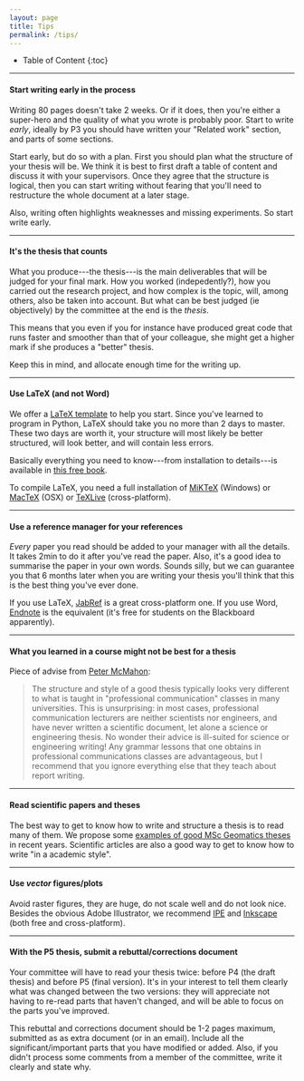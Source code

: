 ```yaml
---
layout: page
title: Tips
permalink: /tips/
---
```



* Table of Content
{:toc}

- - -

#### Start writing early in the process

Writing 80 pages doesn't take 2 weeks. 
Or if it does, then you're either a super-hero and the quality of what you wrote is probably poor.
Start to write *early*, ideally by P3 you should have written your "Related work" section, and parts of some sections.

Start early, but do so with a plan.
First you should plan what the structure of your thesis will be.
We think it is best to first draft a table of content and discuss it with your supervisors. 
Once they agree that the structure is logical, then you can start writing without fearing that you'll need to restructure the whole document at a later stage.

Also, writing often highlights weaknesses and missing experiments.
So start write early.

- - -

#### It's the thesis that counts

What you produce---the thesis---is the main deliverables that will be judged for your final mark.
How you worked (indepedently?), how you carried out the research project, and how complex is the topic, will, among others, also be taken into account.
But what can be best judged (ie objectively) by the committee at the end is the *thesis*.

This means that you even if you for instance have produced great code that runs faster and smoother than that of your colleague, she might get a higher mark if she produces a "better" thesis.

Keep this in mind, and allocate enough time for the writing up.

- - -

#### Use LaTeX (and not Word)

We offer a [LaTeX template](https://github.com/tudelftgeomatics/thesis_template) to help you start.
Since you've learned to program in Python, LaTeX should take you no more than 2 days to master.
These two days are worth it, your structure will most likely be better structured, will look better, and will contain less errors.

Basically everything you need to know---from installation to details---is available in [this free book](http://en.wikibooks.org/wiki/LaTeX).

To compile LaTeX, you need a full installation of [MiKTeX](http://miktex.org/about) (Windows) or [MacTeX](https://tug.org/mactex) (OSX) or [TeXLive](https://www.tug.org/texlive) (cross-platform).

- - -

#### Use a reference manager for your references

*Every* paper you read should be added to your manager with all the details.
It takes 2min to do it after you've read the paper.
Also, it's a good idea to summarise the paper in your own words.
Sounds silly, but we can guarantee you that 6 months later when you are writing your thesis you'll think that this is the best thing you've ever done.

If you use LaTeX, [JabRef](http://jabref.sourceforge.net/) is a great cross-platform one.
If you use Word, [Endnote](http://endnote.com) is the equivalent (it's free for students on the Blackboard apparently).

- - -

#### What you learned in a course might not be best for a thesis

Piece of advise from [Peter McMahon](http://web.stanford.edu/~pmcmahon/ThesisWritingTips.pdf):

> The structure and style of a good thesis typically looks very different to what is taught in "professional communication" classes in many universities. This is unsurprising: in most cases, professional communication lecturers are neither scientists nor engineers, and have never written a scientific document, let alone a science or engineering thesis. No wonder their advice is ill-suited for science or engineering writing! Any grammar lessons that one obtains in professional communications classes are advantageous, but I recommend that you ignore everything else that they teach about report writing. 

- - -

#### Read scientific papers and theses 

The best way to get to know how to write and structure a thesis is to read many of them.
We propose some [examples of good MSc Geomatics theses](/completedtheses/) in recent years.
Scientific articles are also a good way to get to know how to write "in a academic style".

- - -

#### Use *vector* figures/plots

Avoid raster figures, they are huge, do not scale well and do not look nice.
Besides the obvious Adobe Illustrator, we recommend [IPE](http://ipe.otfried.org) and [Inkscape](https://inkscape.org/) (both free and cross-platform).

- - -

#### With the P5 thesis, submit a rebuttal/corrections document

Your committee will have to read your thesis twice: before P4 (the draft thesis) and before P5 (final version).
It's in your interest to tell them clearly what was changed between the two versions: they will appreciate not having to re-read parts that haven't changed, and will be able to focus on the parts you've improved.

This rebuttal and corrections document should be 1-2 pages maximum, submitted as as extra document (or in an email).
Include all the significant/important parts that you have modified or added.
Also, if you didn't process some comments from a member of the committee, write it clearly and state why.

